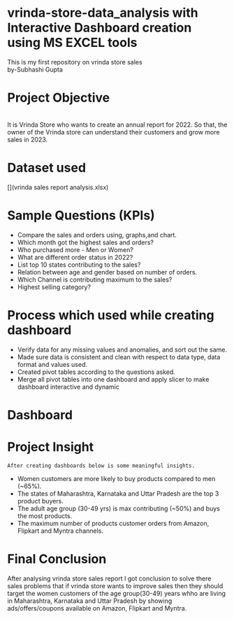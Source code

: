 # vrinda-store-data_analysis with Interactive Dashboard creation using MS EXCEL tools
This is my first repository on vrinda store sales 
<br>
by-Subhashi Gupta
<br>

# Project Objective
<br>
It is Vrinda Store who wants to create an annual report for 2022. So that, the owner of the Vrinda store can understand their customers and grow more sales in 2023.

# Dataset used
 [](vrinda sales report analysis.xlsx)


# Sample Questions (KPIs)

   * Compare the sales and orders using, graphs,and chart.
   * Which month got the highest sales and orders?
   * Who purchased more - Men or Women?
   * What are different order status in 2022?
   * List top 10 states contributing to the sales?
   * Relation between age and gender based on number of orders.
   * Which Channel is contributing maximum to the sales?
   * Highest selling category?

  # Process which used while creating dashboard
   * Verify data for any missing values and anomalies, and sort out the same.
   * Made sure data is consistent and clean with respect to data type, data format and values used.
   * Created pivot tables according to the questions asked.
   * Merge all pivot tables into one dashboard and apply slicer to make dashboard interactive and dynamic

  # Dashboard

  # Project Insight 
    After creating dashboards below is some meaningful insights. 
  * Women customers are more likely to buy products compared to men (~65%).
  * The states of Maharashtra, Karnataka and Uttar Pradesh are the top 3 product buyers.
  * The adult age group (30-49 yrs) is max contributing (~50%) and buys the most products.
  * The maximum number of products customer orders from Amazon, Flipkart and Myntra channels.

 # Final Conclusion
   After analysing vrinda store sales report I got conclusion to solve there sales problems that if vrinda store wants to improve sales then they       should target the women customers of the age group(30-49) years whho are living in Maharashtra, Karnataka and Uttar Pradesh by showing  
   ads/offers/coupons available on Amazon, Flipkart and Myntra.



